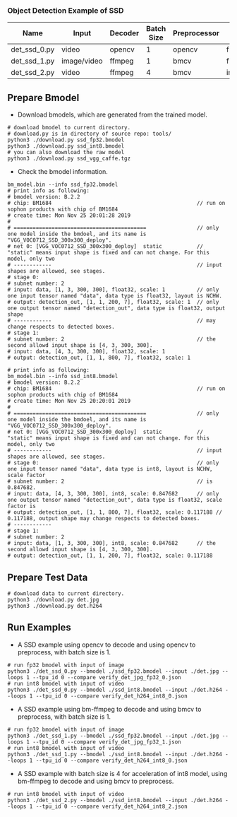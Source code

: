 ### Object Detection Example of SSD

Name|Input|Decoder|Batch Size|Preprocessor|Data Type|Model
-|-|-|-|-|-|-
det_ssd_0.py|video|opencv|1|opencv|fp32/int8|ssd_vgg
det_ssd_1.py|image/video|ffmpeg|1|bmcv|fp32/int8|ssd_vgg
det_ssd_2.py|video|ffmpeg|4|bmcv|int8|ssd_vgg

## Prepare Bmodel

* Download bmodels, which are generated from the trained model.

```shell
# download bmodel to current directory.
# download.py is in directory of source repo: tools/
python3 ./download.py ssd_fp32.bmodel
python3 ./download.py ssd_int8.bmodel
# you can also download the raw model
python3 ./download.py ssd_vgg_caffe.tgz
```

* Check the bmodel information.

```shell
bm_model.bin --info ssd_fp32.bmodel
# print info as following:
# bmodel version: B.2.2
# chip: BM1684                                              // run on sophon products with chip of BM1684
# create time: Mon Nov 25 20:01:28 2019
#
# ==========================================                // only one model inside the bmdoel, and its name is "VGG_VOC0712_SSD_300x300_deploy".
# net 0: [VGG_VOC0712_SSD_300x300_deploy]  static           // "static" means input shape is fixed and can not change. For this model, only two
# ------------                                              // input shapes are allowed, see stages.
# stage 0:
# subnet number: 2
# input: data, [1, 3, 300, 300], float32, scale: 1          // only one input tensor named "data", data type is float32, layout is NCHW.
# output: detection_out, [1, 1, 200, 7], float32, scale: 1  // only one output tensor named "detection_out", data type is float32, output shape
# ------------                                              // may change respects to detected boxes.
# stage 1:
# subnet number: 2                                          // the second allowd input shape is [4, 3, 300, 300].
# input: data, [4, 3, 300, 300], float32, scale: 1
# output: detection_out, [1, 1, 800, 7], float32, scale: 1

# print info as following:
bm_model.bin --info ssd_int8.bmodel
# bmodel version: B.2.2
# chip: BM1684                                              // run on sophon products with chip of BM1684
# create time: Mon Nov 25 20:20:01 2019
#
# ==========================================                // only one model inside the bmdoel, and its name is "VGG_VOC0712_SSD_300x300_deploy".
# net 0: [VGG_VOC0712_SSD_300x300_deploy]  static           // "static" means input shape is fixed and can not change. For this model, only two
# ------------                                              // input shapes are allowed, see stages.
# stage 0:                                                  // only one input tensor named "data", data type is int8, layout is NCHW, scale factor
# subnet number: 2                                          // is 0.847682.
# input: data, [4, 3, 300, 300], int8, scale: 0.847682      // only one output tensor named "detection_out", data type is float32, scale factor is
# output: detection_out, [1, 1, 800, 7], float32, scale: 0.117188 // 0.117188, output shape may change respects to detected boxes.
# ------------
# stage 1:
# subnet number: 2
# input: data, [1, 3, 300, 300], int8, scale: 0.847682      // the second allowd input shape is [4, 3, 300, 300].
# output: detection_out, [1, 1, 200, 7], float32, scale: 0.117188
```

## Prepare Test Data

```shell
# download data to current directory.
python3 ./download.py det.jpg
python3 ./download.py det.h264
```

## Run Examples

* A SSD example using opencv to decode and using opencv to preprocess, with batch size is 1.

```shell
# run fp32 bmodel with input of image
python3 ./det_ssd_0.py --bmodel ./ssd_fp32.bmodel --input ./det.jpg --loops 1 --tpu_id 0 --compare verify_det_jpg_fp32_0.json
# run int8 bmodel with input of video
python3 ./det_ssd_0.py --bmodel ./ssd_int8.bmodel --input ./det.h264 --loops 1 --tpu_id 0 --compare verify_det_h264_int8_0.json
```

* A SSD example using bm-ffmpeg to decode and using bmcv to preprocess, with batch size is 1.

```shell
# run fp32 bmodel with input of image
python3 ./det_ssd_1.py --bmodel ./ssd_fp32.bmodel --input ./det.jpg --loops 1 --tpu_id 0 --compare verify_det_jpg_fp32_1.json
# run int8 bmodel with input of video
python3 ./det_ssd_1.py --bmodel ./ssd_int8.bmodel --input ./det.h264 --loops 1 --tpu_id 0 --compare verify_det_h264_int8_0.json
```

* A SSD example with batch size is 4 for acceleration of int8 model, using bm-ffmpeg to decode and using bmcv to preprocess.

```shell
# run int8 bmodel with input of video
python3 ./det_ssd_2.py --bmodel ./ssd_int8.bmodel --input ./det.h264 --loops 1 --tpu_id 0 --compare verify_det_h264_int8_2.json
```
